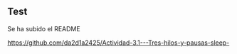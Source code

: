## Test
Se ha subido el README

https://github.com/da2d1a2425/Actividad-3.1---Tres-hilos-y-pausas-sleep-